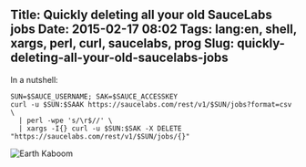 Title: Quickly deleting all your old SauceLabs jobs
Date: 2015-02-17 08:02
Tags: lang:en, shell, xargs, perl, curl, saucelabs, prog
Slug: quickly-deleting-all-your-old-saucelabs-jobs
---
In a nutshell:

    SUN=$SAUCE_USERNAME; SAK=$SAUCE_ACCESSKEY
    curl -u $SUN:$SAAK https://saucelabs.com/rest/v1/$SUN/jobs?format=csv \
      | perl -wpe 's/\r$//' \
      | xargs -I{} curl -u $SUN:$SAK -X DELETE "https://saucelabs.com/rest/v1/$SUN/jobs/{}"

<img src="https://chezsoi.org/lucas/wwcb/photos/Climate-global_warming_level-_Earth_on_Fire.jpg" alt="Earth Kaboom">
